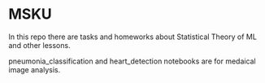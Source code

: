 # MSKU

In this repo there are tasks and homeworks about Statistical Theory of ML and other lessons.


pneumonia_classification and heart_detection notebooks are for medaical image analysis.

